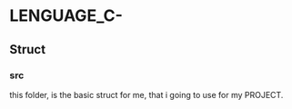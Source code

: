 # LENGUAGE_C-
## Struct
### src
this folder, is the basic struct for me, that i going to use for my   PROJECT.
